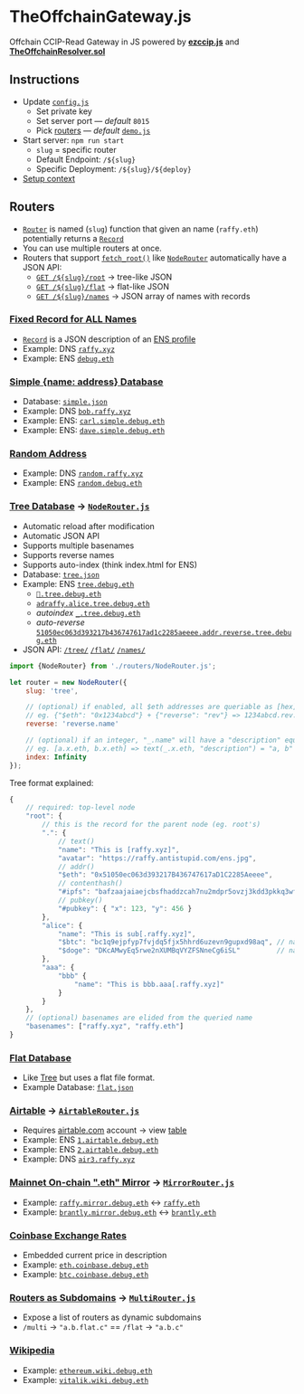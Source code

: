 # TheOffchainGateway.js
Offchain CCIP-Read Gateway in JS powered by [**ezccip.js**](https://github.com/resolverworks/ezccip.js/) and [**TheOffchainResolver.sol**](https://github.com/resolverworks/TheOffchainResolver.sol)

## Instructions

* Update [`config.js`](./config.js)
	* Set private key
	* Set server port — *default* `8015`
	* Pick [routers](./routers/) — *default* [`demo.js`](./demo.js)
* Start server: `npm run start`
	* `slug` = specific router
	* Default Endpoint: `/${slug}`
	* Specific Deployment: `/${slug}/${deploy}`
* [Setup context](https://github.com/resolverworks/TheOffchainResolver.sol#context-format)

## Routers

 * [`Router`](./routers/fixed.js) is named (`slug`) function that given an name (`raffy.eth`) potentially returns a [`Record`](./test/Record.js)
 * You can use multiple routers at once.
 * Routers that support [`fetch_root()`](./utils/Router.js) like [`NodeRouter`](./src/NodeRouter.js) automatically have a JSON API:
	* [`GET /${slug}/root`](https://raffy.xyz/tog/tree/tree) → tree-like JSON
	* [`GET /${slug}/flat`](https://raffy.xyz/tog/tree/flat) → flat-like JSON
	* [`GET /${slug}/names`](https://raffy.xyz/tog/tree/names) → JSON array of names with records

### [Fixed Record for ALL Names](./routers/fixed.js)

* [`Record`](./src/Record.js) is a JSON description of an [ENS profile](./test/record.js)
* Example: DNS [`raffy.xyz`](https://adraffy.github.io/ens-normalize.js/test/resolver.html#raffy.xyz)
* Example: ENS [`debug.eth`](https://adraffy.github.io/ens-normalize.js/test/resolver.html?goerli#debug.eth)

### [Simple {name: address} Database](./routers/simple.js)
* Database: [`simple.json`](./routers/simple.json) 
* Example: DNS [`bob.raffy.xyz`](https://adraffy.github.io/ens-normalize.js/test/resolver.html#bob.raffy.xyz)
* Example: ENS: [`carl.simple.debug.eth`](https://adraffy.github.io/ens-normalize.js/test/resolver.html?goerli#carl.simple.debug.eth)
* Example: ENS: [`dave.simple.debug.eth`](https://adraffy.github.io/ens-normalize.js/test/resolver.html?goerli#dave.simple.debug.eth)

### [Random Address](./routers/random.js)
* Example: DNS [`random.raffy.xyz`](https://adraffy.github.io/ens-normalize.js/test/resolver.html#random.raffy.xyz)
* Example: ENS [`random.debug.eth`](https://adraffy.github.io/ens-normalize.js/test/resolver.html?goerli#random.debug.eth)

### [Tree Database](./routers/tree.js) → [`NodeRouter.js`](./src/MultiRouter.js)
* Automatic reload after modification
* Automatic JSON API
* Supports multiple basenames
* Supports reverse names
* Supports auto-index (think index.html for ENS)
* Database: [`tree.json`](./examples/tree.json)
* Example: ENS [`tree.debug.eth`](https://adraffy.github.io/ens-normalize.js/test/resolver.html?goerli#tree.debug.eth)
	* [`💎️.tree.debug.eth`](https://adraffy.github.io/ens-normalize.js/test/resolver.html?goerli#💎️.tree.debug.eth)
	* [`adraffy.alice.tree.debug.eth`](https://adraffy.github.io/ens-normalize.js/test/resolver.html?goerli#adraffy.alice.tree.debug.eth)
	* *autoindex* [`_.tree.debug.eth`](https://adraffy.github.io/ens-normalize.js/test/resolver.html?goerli#_.tree.debug.eth)
	* *auto-reverse* [`51050ec063d393217b436747617ad1c2285aeeee.addr.reverse.tree.debug.eth`](https://adraffy.github.io/ens-normalize.js/test/resolver.html?goerli#51050ec063d393217b436747617ad1c2285aeeee.addr.reverse.tree.debug.eth)
* JSON API: [`/tree/`](https://raffy.xyz/tog/tree/tree) [`/flat/`](https://raffy.xyz/tog/tree/flat) [`/names/`](https://raffy.xyz/tog/tree/names)

```js
import {NodeRouter} from './routers/NodeRouter.js';

let router = new NodeRouter({
    slug: 'tree',

    // (optional) if enabled, all $eth addresses are queriable as [hex].[reverse].[basename]
    // eg. {"$eth": "0x1234abcd"} + {"reverse": "rev"} => 1234abcd.rev.raffy.xyz
    reverse: 'reverse.name'

    // (optional) if an integer, "_.name" will have a "description" equal to its children
    // eg. [a.x.eth, b.x.eth] => text(_.x.eth, "description") = "a, b"
    index: Infinity
});
```
Tree format explained:
```js
{	
    // required: top-level node
    "root": {
        // this is the record for the parent node (eg. root's)
        ".": { 
            // text()
            "name": "This is [raffy.xyz]",
            "avatar": "https://raffy.antistupid.com/ens.jpg",
            // addr()
            "$eth": "0x51050ec063d393217B436747617aD1C2285Aeeee",
            // contenthash()
            "#ipfs": "bafzaajaiaejcbsfhaddzcah7nu2mdpr5ovzj3kdd3pkkq3wfjnjupkxzxcge2e35",
            // pubkey()
            "#pubkey": { "x": 123, "y": 456 }
        },
        "alice": {
            "name": "This is sub[.raffy.xyz]",
            "$btc": "bc1q9ejpfyp7fvjdq5fjx5hhrd6uzevn9gupxd98aq", // native address
            "$doge": "DKcAMwyEq5rwe2nXUMBqVYZFSNneCg6iSL"         // native address
        },
        "aaa": {
            "bbb" {
                "name": "This is bbb.aaa[.raffy.xyz]"
            }
        }
    },
    // (optional) basenames are elided from the queried name
    "basenames": ["raffy.xyz", "raffy.eth"]
}
```
### [Flat Database](./routers/flat.js)
* Like [Tree](#auto-reloading-tree-database) but uses a flat file format.
* Example Database: [`flat.json`](./routers/flat.json)

### [Airtable](./routers/airtable.js) → [`AirtableRouter.js`](./src/AirtableRouter.js)
* Requires [airtable.com](https://airtable.com/) account → view [table](https://airtable.com/appzYI39knUZdO88N/shrkNXbY8tHEFk2Ew/tbl1osSFBUef6Wjof)
* Example: ENS [`1.airtable.debug.eth`](https://adraffy.github.io/ens-normalize.js/test/resolver.html?goerli#1.airtable.debug.eth)
* Example: ENS [`2.airtable.debug.eth`](https://adraffy.github.io/ens-normalize.js/test/resolver.html?goerli#2.airtable.debug.eth)
* Example: DNS [`air3.raffy.xyz`](https://adraffy.github.io/ens-normalize.js/test/resolver.html#air3.raffy.xyz)

### [Mainnet On-chain ".eth" Mirror](./routers/mirror.js) → [`MirrorRouter.js`](./src/MirrorRouter.js)

* Example: [`raffy.mirror.debug.eth`](https://adraffy.github.io/ens-normalize.js/test/resolver.html?goerli#raffy.mirror.debug.eth) ↔ [`raffy.eth`](https://adraffy.github.io/ens-normalize.js/test/resolver.html#raffy.eth) 
* Example:  [`brantly.mirror.debug.eth`](https://adraffy.github.io/ens-normalize.js/test/resolver.html?goerli#brantly.mirror.debug.eth) ↔ [`brantly.eth`](https://adraffy.github.io/ens-normalize.js/test/resolver.html#brantly.eth)

### [Coinbase Exchange Rates](./routers/coinbase.js) 

* Embedded current price in description 
* Example: [`eth.coinbase.debug.eth`](https://adraffy.github.io/ens-normalize.js/test/resolver.html?goerli&records#eth.coinbase.debug.eth)
* Example: [`btc.coinbase.debug.eth`](https://adraffy.github.io/ens-normalize.js/test/resolver.html?goerli&records#btc.coinbase.debug.eth)

### [Routers as Subdomains](./routers/demo.js) → [`MultiRouter.js`](./src/MultiRouter.js)
* Expose a list of routers as dynamic subdomains
* `/multi` → `"a.b.flat.c"` == `/flat` → `"a.b.c"`

### [Wikipedia](./routers/wikipedia.js)

* Example: [`ethereum.wiki.debug.eth`](https://adraffy.github.io/ens-normalize.js/test/resolver.html?goerli&records#ethereum.wiki.debug.eth)
* Example: [`vitalik.wiki.debug.eth`](https://adraffy.github.io/ens-normalize.js/test/resolver.html?goerli&records#vitalik.wiki.debug.eth)
